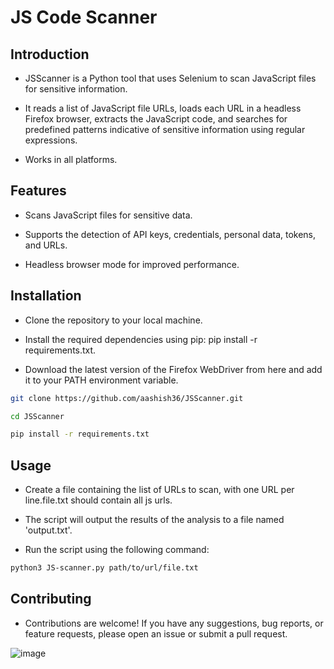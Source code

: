# JS Code Scanner

## Introduction

- JSScanner is a Python tool that uses Selenium to scan JavaScript files for sensitive information.
  
- It reads a list of JavaScript file URLs, loads each URL in a headless Firefox browser, extracts the JavaScript code, and searches for predefined patterns indicative of sensitive information using regular expressions.

-  Works in all platforms.
  
## Features

- Scans JavaScript files for sensitive data.
  
- Supports the detection of API keys, credentials, personal data, tokens, and URLs.
  
- Headless browser mode for improved performance.
  
## Installation

- Clone the repository to your local machine.
  
- Install the required dependencies using pip: pip install -r requirements.txt.
  
- Download the latest version of the Firefox WebDriver from here and add it to your PATH environment variable.


```bash
git clone https://github.com/aashish36/JSScanner.git

cd JSScanner

pip install -r requirements.txt

```

## Usage

- Create a file containing the list of URLs to scan, with one URL per line.file.txt should contain all js urls.

- The script will output the results of the analysis to a file named 'output.txt'.

- Run the script using the following command: 

``` bash
python3 JS-scanner.py path/to/url/file.txt

```

## Contributing

- Contributions are welcome! If you have any suggestions, bug reports, or feature requests, please open an issue or submit a pull request.

![image](https://github.com/aashish36/JSScanner/assets/65489287/70f7e3a8-e95f-429b-9433-89087daad721)


